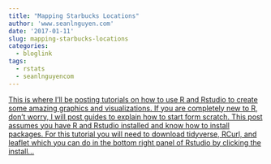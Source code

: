 ```yaml
---
title: "Mapping Starbucks Locations"
author: 'www.seanlnguyen.com'
date: '2017-01-11'
slug: mapping-starbucks-locations
categories:
  - bloglink
tags:
  - rstats
  - seanlnguyencom
---
```


[This is where I’ll be posting tutorials on how to use R and Rstudio to create some amazing graphics and visualizations. If you are completely new to R, don’t worry, I will post guides to explain how to start form scratch. This post assumes you have R and Rstudio installed and know how to install packages. For this tutorial you will need to download tidyverse, RCurl, and leaflet which you can do in the bottom right panel of Rstudio by clicking the install...<click to read more>](http://www.seanlnguyen.com/post/mapping-starbucks-locations/)


